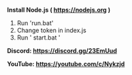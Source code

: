 **Install Node.js ( https://nodejs.org )**

1) Run 'run.bat'
2) Change token in index.js
3) Run ' start.bat '

**Discord: https://discord.gg/23EmUud**

**YouTube: https://youtube.com/c/Nykzjd**
